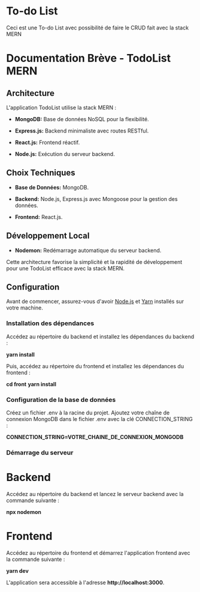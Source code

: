 # To-do List

Ceci est une To-do List avec possibilité de faire le CRUD fait avec la stack MERN

# Documentation Brève - TodoList MERN

## Architecture

L'application TodoList utilise la stack MERN :

- **MongoDB:** Base de données NoSQL pour la flexibilité.
  
- **Express.js:** Backend minimaliste avec routes RESTful.

- **React.js:** Frontend réactif.

- **Node.js:** Exécution du serveur backend.

## Choix Techniques

- **Base de Données:** MongoDB.

- **Backend:** Node.js, Express.js avec Mongoose pour la gestion des données.

- **Frontend:** React.js.

## Développement Local

- **Nodemon:** Redémarrage automatique du serveur backend.

Cette architecture favorise la simplicité et la rapidité de développement pour une TodoList efficace avec la stack MERN.

## Configuration

Avant de commencer, assurez-vous d'avoir [Node.js](https://nodejs.org/) et [Yarn](https://yarnpkg.com/) installés sur votre machine.

### Installation des dépendances

Accédez au répertoire du backend et installez les dépendances du backend :

**yarn install**

Puis, accédez au répertoire du frontend et installez les dépendances du frontend :

**cd front**
**yarn install**

### Configuration de la base de données

Créez un fichier .env à la racine du projet.
Ajoutez votre chaîne de connexion MongoDB dans le fichier .env avec la clé CONNECTION_STRING :

**CONNECTION_STRING=VOTRE_CHAINE_DE_CONNEXION_MONGODB**

### Démarrage du serveur

# Backend
Accédez au répertoire du backend et lancez le serveur backend avec la commande suivante :

**npx nodemon**

# Frontend

Accédez au répertoire du frontend et démarrez l'application frontend avec la commande suivante :

**yarn dev**

L'application sera accessible à l'adresse **http://localhost:3000**.


